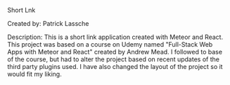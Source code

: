 Short Lnk

Created by: Patrick Lassche

Description:
This is a short link application created with Meteor and React. This project was based on a course on Udemy named "Full-Stack Web Apps with Meteor and React" created by Andrew Mead. I followed to base of the course, but had to alter the project based on recent updates of the third party plugins used. I have also changed the layout of the project so it would fit my liking.